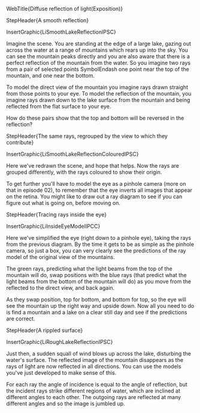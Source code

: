 WebTitle{Diffuse reflection of light(Exposition)}

StepHeader{A smooth reflection}

InsertGraphic{LiSmoothLakeReflectionIPSC}

Imagine the scene. You are standing at the edge of a large lake, gazing out across the water at a range of mountains which rears up into the sky. You can see the mountain peaks directly and you are also aware that there is a perfect reflection of the mountain from the water. So you imagine two rays from a pair of selected points SymbolEndash one point near the top of the mountain, and one near the bottom.

To model the direct view of the mountain you imagine rays drawn straight from those points to your eye. To model the reflection of the mountain, you imagine rays drawn down to the lake surface from the mountain and being reflected from the flat surface to your eye.

How do these pairs show that the top and bottom will be reversed in the reflection?

StepHeader{The same rays, regrouped by the view to which they contribute}

InsertGraphic{LiSmoothLakeReflectionColouredIPSC}

Here we've redrawn the scene, and hope that helps. Now the rays are grouped differently, with the rays coloured to show their origin.

To get further you'll have to model the eye as a pinhole camera (more on that in episode 02), to remember that the eye inverts all images that appear on the retina. You might like to draw out a ray diagram to see if you can figure out what is going on, before moving on.

StepHeader{Tracing rays inside the eye}

InsertGraphic{LiInsideEyeModelIPCC}

Here we've simplified the eye (right down to a pinhole eye), taking the rays from the previous diagram. By the time it gets to be as simple as the pinhole camera, so just a box, you can very clearly see the predictions of the ray model of the original view of the mountains.

The green rays, predicting what the light beams from the top of the mountain will do, swap positions with the blue rays (that predict what the light beams from the bottom of the mountain will do) as you move from the reflected to the direct view, and back again.

As they swap position, top for bottom, and bottom for top, so the eye will see the mountain up the right way and upside down. Now all you need to do is find a mountain and a lake on a clear still day and see if the predictions are correct.

StepHeader{A rippled surface}

InsertGraphic{LiRoughLakeReflectionIPSC}

Just then, a sudden squall of wind blows up across the lake, disturbing the water's surface. The reflected image of the mountain disappears as the rays of light are now reflected in all directions. You can use the models you've just developed to make sense of this.

For each ray the angle of incidence is equal to the angle of reflection, but the incident rays strike different regions of water, which are inclined at different angles to each other. The outgoing rays are reflected at many different angles and so the image is jumbled up.


